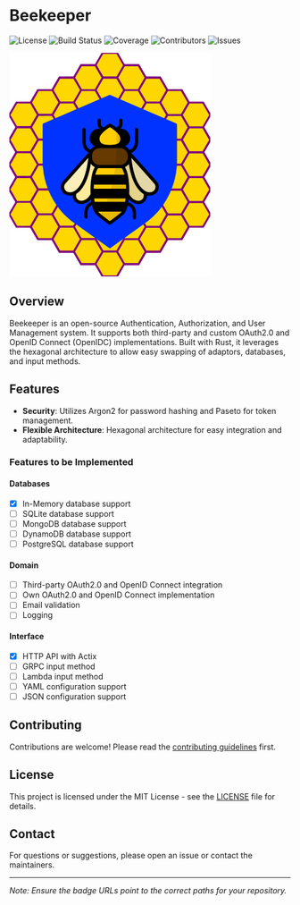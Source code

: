 # Beekeeper

![License](https://img.shields.io/badge/license-MIT-blue.svg)
![Build Status](https://img.shields.io/github/actions/workflow/status/Abdulhakim-rustacian/beekeeper/ci.yml)
![Coverage](https://img.shields.io/codecov/c/github/Abdulhakim-rustacian/beekeeper)
![Contributors](https://img.shields.io/github/contributors/Abdulhakim-rustacian/beekeeper)
![Issues](https://img.shields.io/github/issues/Abdulhakim-rustacian/beekeeper)

![Beekeeper Logo](logo.png)

## Overview

Beekeeper is an open-source Authentication, Authorization, and User Management system. It supports both third-party and custom OAuth2.0 and OpenID Connect (OpenIDC) implementations. Built with Rust, it leverages the hexagonal architecture to allow easy swapping of adaptors, databases, and input methods.

## Features

- **Security**: Utilizes Argon2 for password hashing and Paseto for token management.
- **Flexible Architecture**: Hexagonal architecture for easy integration and adaptability.

### Features to be Implemented

#### Databases
- [x] In-Memory database support
- [ ] SQLite database support
- [ ] MongoDB database support
- [ ] DynamoDB database support
- [ ] PostgreSQL database support

#### Domain
- [ ] Third-party OAuth2.0 and OpenID Connect integration
- [ ] Own OAuth2.0 and OpenID Connect implementation
- [ ] Email validation
- [ ] Logging

#### Interface
- [x] HTTP API with Actix
- [ ] GRPC input method
- [ ] Lambda input method
- [ ] YAML configuration support
- [ ] JSON configuration support

## Contributing

Contributions are welcome! Please read the [contributing guidelines](CONTRIBUTING.md) first.

## License

This project is licensed under the MIT License - see the [LICENSE](LICENSE) file for details.

## Contact

For questions or suggestions, please open an issue or contact the maintainers.

---

*Note: Ensure the badge URLs point to the correct paths for your repository.*
